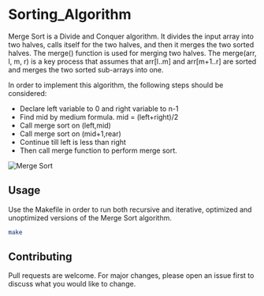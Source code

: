 # Sorting_Algorithm
Merge Sort is a Divide and Conquer algorithm. It divides the input array into two halves, calls itself for the two halves, and then it merges the two sorted halves. The merge() function is used for merging two halves. The merge(arr, l, m, r) is a key process that assumes that arr[l..m] and arr[m+1..r] are sorted and merges the two sorted sub-arrays into one. 

In order to implement this algorithm, the following steps should be considered: 

*    Declare left variable to 0 and right variable to n-1 
*    Find mid by medium formula. mid = (left+right)/2
*    Call merge sort on (left,mid)
*    Call merge sort on (mid+1,rear)
*    Continue till left is less than right
*    Then call merge function to perform merge sort.

![Merge Sort](https://www.101computing.net/wp/wp-content/uploads/Merge-Sort-Algorithm.png)


## Usage

Use the Makefile in order to run both recursive and iterative, optimized and unoptimized versions of the Merge Sort algorithm.

```bash
make
```

## Contributing
Pull requests are welcome. For major changes, please open an issue first to discuss what you would like to change.


